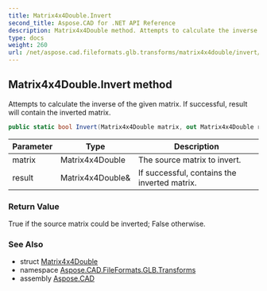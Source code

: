 ```yaml
---
title: Matrix4x4Double.Invert
second_title: Aspose.CAD for .NET API Reference
description: Matrix4x4Double method. Attempts to calculate the inverse of the given matrix. If successful result will contain the inverted matrix
type: docs
weight: 260
url: /net/aspose.cad.fileformats.glb.transforms/matrix4x4double/invert/
---
```

## Matrix4x4Double.Invert method

Attempts to calculate the inverse of the given matrix. If successful, result will contain the inverted matrix.

```csharp
public static bool Invert(Matrix4x4Double matrix, out Matrix4x4Double result)
```

| Parameter | Type | Description |
| --- | --- | --- |
| matrix | Matrix4x4Double | The source matrix to invert. |
| result | Matrix4x4Double& | If successful, contains the inverted matrix. |

### Return Value

True if the source matrix could be inverted; False otherwise.

### See Also

* struct [Matrix4x4Double](../)
* namespace [Aspose.CAD.FileFormats.GLB.Transforms](../../matrix4x4double/)
* assembly [Aspose.CAD](../../../)


